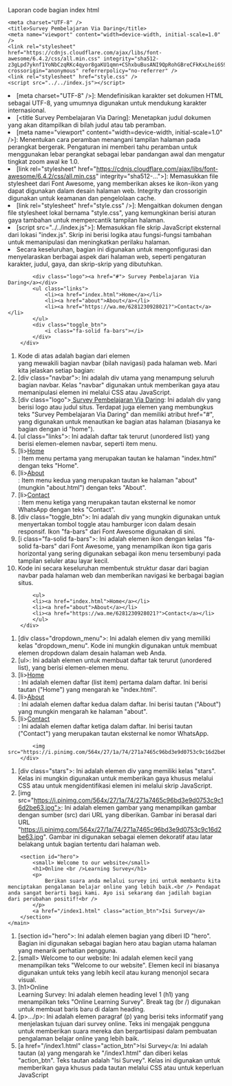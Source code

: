 Laporan code bagian index html
 ><head>
    <meta charset="UTF-8" />
    <title>Survey Pembelajaran Via Daring</title>
    <meta name="viewport" content="width=device-width, initial-scale=1.0" />
    <link rel="stylesheet" href="https://cdnjs.cloudflare.com/ajax/libs/font-awesome/6.4.2/css/all.min.css" integrity="sha512-z3gLpd7yknf1YoNbCzqRKc4qyor8gaKU1qmn+CShxbuBusANI9QpRohGBreCFkKxLhei6S9CQXFEbbKuqLg0DA==" crossorigin="anonymous" referrerpolicy="no-referrer" />
    <link rel="stylesheet" href="style.css" />
    <script src="../../index.js"></script>
  </head

1. [meta charset="UTF-8" />]: Mendefinisikan karakter set dokumen HTML sebagai UTF-8, yang umumnya digunakan untuk mendukung karakter internasional.
2. [<title Survey Pembelajaran Via Daring</title>]: Menetapkan judul dokumen yang akan ditampilkan di bilah judul atau tab peramban.
3. [meta name="viewport" content="width=device-width, initial-scale=1.0" />]: Menentukan cara peramban menangani tampilan halaman pada perangkat bergerak. Pengaturan ini memberi tahu peramban untuk menggunakan lebar perangkat sebagai lebar pandangan awal dan mengatur tingkat zoom awal ke 1.0.
4. [link rel="stylesheet" href="https://cdnjs.cloudflare.com/ajax/libs/font-awesome/6.4.2/css/all.min.css" integrity="sha512-...">]: Memasukkan file stylesheet dari Font Awesome, yang memberikan akses ke ikon-ikon yang dapat digunakan dalam desain halaman web. Integrity dan crossorigin digunakan untuk keamanan dan pengelolaan cache.
5. [link rel="stylesheet" href="style.css" />]: Mengaitkan dokumen dengan file stylesheet lokal bernama "style.css", yang kemungkinan berisi aturan gaya tambahan untuk mempercantik tampilan halaman.
6. [script src="../../index.js"></script>]: Memasukkan file skrip JavaScript eksternal dari lokasi "index.js". Skrip ini berisi logika atau fungsi-fungsi tambahan untuk memanipulasi dan meningkatkan perilaku halaman.
7. Secara keseluruhan, bagian <head> ini digunakan untuk mengonfigurasi dan menyelaraskan berbagai aspek dari halaman web, seperti pengaturan karakter, judul, gaya, dan skrip-skrip yang dibutuhkan.

><div class="navbar">
            <div class="logo"><a href="#"> Survey Pembelajaran Via Daring</a></div>
            <ul class="links">
                <li><a href="index.html">Home</a></li>
                <li><a href="about">About</a></li>
                <li><a href="https://wa.me/6281230928021?">Contact</a></li>
            </ul>
            <div class="toggle_btn">
                <i class="fa-solid fa-bars"></i>
            </div>
        </div>

1. Kode di atas adalah bagian dari elemen <div> yang mewakili bagian navbar (bilah navigasi) pada halaman web. Mari kita jelaskan setiap bagian:
2. [div class="navbar">: Ini adalah div utama yang menampung seluruh bagian navbar. Kelas "navbar"  digunakan untuk memberikan gaya atau memanipulasi elemen ini melalui CSS atau JavaScript.
3. [div class="logo"><a href="#"> Survey Pembelajaran Via Daring</a></div>: Ini adalah div yang berisi logo atau judul situs. Terdapat juga elemen <a> yang membungkus teks "Survey Pembelajaran Via Daring" dan memiliki atribut href="#", yang digunakan untuk menautkan ke bagian atas halaman (biasanya ke bagian dengan id "home").
4. [ul class="links">: Ini adalah daftar tak terurut (unordered list) yang berisi elemen-elemen navbar, seperti item menu.
5. [li><a href="index.html">Home</a></li>: Item menu pertama yang merupakan tautan ke halaman "index.html" dengan teks "Home".
6. [li><a href="about">About</a></li>: Item menu kedua yang merupakan tautan ke halaman "about" (mungkin "about.html") dengan teks "About".
7. [li><a href="https://wa.me/6281230928021?">Contact</a></li>: Item menu ketiga yang merupakan tautan eksternal ke nomor WhatsApp dengan teks "Contact".
8. [div class="toggle_btn">: Ini adalah div yang mungkin digunakan untuk menyertakan tombol toggle atau hamburger icon dalam desain responsif. Ikon "fa-bars" dari Font Awesome digunakan di sini.
9. [i class="fa-solid fa-bars"></i>: Ini adalah elemen ikon dengan kelas "fa-solid fa-bars" dari Font Awesome, yang menampilkan ikon tiga garis horizontal yang sering digunakan sebagai ikon menu tersembunyi pada tampilan seluler atau layar kecil.
10. Kode ini secara keseluruhan membentuk struktur dasar dari bagian navbar pada halaman web dan memberikan navigasi ke berbagai bagian situs.

> <div class="dropdown_menu">
            <ul>
            <li><a href="index.html">Home</a></li>
            <li><a href="about">About</a></li>
            <li><a href="https://wa.me/6281230928021?">Contact</a></li>
            </ul>
        </div>

1. [div class="dropdown_menu">: Ini adalah elemen div yang memiliki kelas "dropdown_menu". Kode ini mungkin digunakan untuk membuat elemen dropdown dalam desain halaman web Anda.
2. [ul>: Ini adalah elemen untuk membuat daftar tak terurut (unordered list), yang berisi elemen-elemen menu.
3. [li><a href="index.html">Home</a></li>: Ini adalah elemen daftar (list item) pertama dalam daftar. Ini berisi tautan ("Home") yang mengarah ke "index.html".
4. [li><a href="about">About</a></li>: Ini adalah elemen daftar kedua dalam daftar. Ini berisi tautan ("About") yang mungkin mengarah ke halaman "about".
5. [li><a href="https://wa.me/6281230928021?">Contact</a></li>: Ini adalah elemen daftar ketiga dalam daftar. Ini berisi tautan ("Contact") yang merupakan tautan eksternal ke nomor WhatsApp.

><div class="stars">
            <img src="https://i.pinimg.com/564x/27/1a/74/271a7465c96bd3e9d0753c9c16d2be63.jpg">
        </div>

1. [div class="stars">: Ini adalah elemen div yang memiliki kelas "stars". Kelas ini mungkin digunakan untuk memberikan gaya khusus melalui CSS atau untuk mengidentifikasi elemen ini melalui skrip JavaScript.
2. [img src="https://i.pinimg.com/564x/27/1a/74/271a7465c96bd3e9d0753c9c16d2be63.jpg">: Ini adalah elemen gambar yang menampilkan gambar dengan sumber (src) dari URL yang diberikan. Gambar ini berasal dari URL "https://i.pinimg.com/564x/27/1a/74/271a7465c96bd3e9d0753c9c16d2be63.jpg". Gambar ini digunakan sebagai elemen dekoratif atau latar belakang untuk bagian tertentu dari halaman web.

  >  <main>
        <section id="hero">
            <small> Welcome to our website</small>
            <h1>Online <br />Learning Survey</h1>
            <p>
                Berikan suara anda melalui survey ini untuk membantu kita menciptakan pengalaman belajar online yang lebih baik.<br /> Pendapat anda sangat berarti bagi kami. Ayo isi sekarang dan jadilah bagian dari perubahan positif!<br />
            </p>
            <a href="/index1.html" class="action_btn">Isi Survey</a>
        </section>
    </main>

1. [section id="hero">: Ini adalah elemen bagian yang diberi ID "hero". Bagian ini digunakan sebagai bagian hero atau bagian utama halaman yang menarik perhatian pengguna.
2. [small> Welcome to our website</small>: Ini adalah elemen kecil yang menampilkan teks "Welcome to our website". Elemen kecil ini biasanya digunakan untuk teks yang lebih kecil atau kurang menonjol secara visual.
3. [h1>Online <br />Learning Survey</h1>: Ini adalah elemen heading level 1 (h1) yang menampilkan teks "Online Learning Survey". Break tag (br /) digunakan untuk membuat baris baru di dalam heading.
4. [p>.../p>: Ini adalah elemen paragraf (p) yang berisi teks informatif yang menjelaskan tujuan dari survey online. Teks ini mengajak pengguna untuk memberikan suara mereka dan berpartisipasi dalam pembuatan pengalaman belajar online yang lebih baik.
5. [a href="/index1.html" class="action_btn">Isi Survey</a: Ini adalah tautan (a) yang mengarah ke "/index1.html" dan diberi kelas "action_btn". Teks tautan adalah "Isi Survey". Kelas ini  digunakan untuk memberikan gaya khusus pada tautan melalui CSS atau untuk keperluan JavaScript

 ><script>
        navbaranimate();
    </script>

1. Kode ini adalah bagian dari tag script yang memanggil atau menjalankan fungsi navbaranimate(). Dengan kata lain, script ini menginstruksikan peramban web untuk menjalankan fungsi tersebut.

